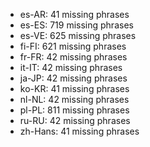 - es-AR: 41 missing phrases
- es-ES: 719 missing phrases
- es-VE: 625 missing phrases
- fi-FI: 621 missing phrases
- fr-FR: 42 missing phrases
- it-IT: 42 missing phrases
- ja-JP: 42 missing phrases
- ko-KR: 41 missing phrases
- nl-NL: 42 missing phrases
- pl-PL: 811 missing phrases
- ru-RU: 42 missing phrases
- zh-Hans: 41 missing phrases
